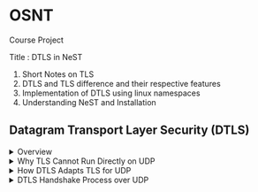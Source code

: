 # OSNT
Course Project 

Title : DTLS in NeST

1. Short Notes on TLS
2. DTLS and TLS difference and their respective features
3. Implementation of DTLS using linux namespaces
4. Understanding NeST and Installation


## Datagram Transport Layer Security (DTLS)

<details>
<summary>Overview</summary>

Datagram Transport Layer Security (DTLS) is a protocol that provides the strong security guarantees of Transport Layer Security (TLS) to **datagram-based protocols** like UDP. Applications such as **media streaming, online gaming, and Internet telephony** often use UDP for its low-latency, delay-sensitive nature. DTLS secures these applications without changing their fundamental behavior.  

DTLS is designed to be **as similar to TLS as possible**, maximizing code reuse and minimizing new security complexities.  
</details>

<details>
<summary>Why TLS Cannot Run Directly on UDP</summary>

TLS was designed for reliable, connection-oriented transports like TCP. UDP is **unreliable**, which introduces two major issues:

<details>
<summary>1. Packet Loss and Reordering</summary>
- TLS assumes messages are delivered reliably and in order.  
- Loss of a record causes the MAC (Message Authentication Code) check of subsequent records to fail.  
- The TLS handshake is "lockstep," breaking if messages are lost or reordered.  
</details>

<details>
<summary>2. Lack of Independent Record Decryption</summary>
- In some TLS modes (e.g., stream ciphers), the cryptographic context depends on previous records.  
- Loss of a record prevents decryption of subsequent messages.  
</details>

</details>

<details>
<summary>How DTLS Adapts TLS for UDP</summary>

DTLS modifies TLS minimally but crucially to support unreliable datagram transport.

<details>
<summary>Mechanisms for Unreliable Transport</summary>
  
 **Explicit Sequence Numbers**:
     Each DTLS record includes an **epoch** and **sequence number** to allow proper MAC verification even if packets arrive out of order.  

 **Reliable Handshake**:  
  - **Retransmission Timers**: Each flight of handshake messages is retransmitted if a response is not received. Initial timer = 1s, doubles on each retransmission.  
  - **Handshake Message Sequence Numbers (`message_seq`)**: Messages are numbered to handle reordering.  
  - **Fragmentation**: Large handshake messages are fragmented across multiple DTLS records with offset and length information for reassembly.  
</details>

<details>
<summary>Security Mechanisms</summary>
DTLS provides privacy, integrity, and protection against message forgery, with security guarantees equivalent to TLS.

- **Denial-of-Service (DoS) Countermeasures**  
  - **Stateless Cookie Exchange**: Prevents amplification attacks using spoofed IP addresses.  
    1. Client sends initial `ClientHello`.  
    2. Server responds with `HelloVerifyRequest` containing a stateless cookie.  
    3. Client resends `ClientHello` including the cookie.  
    4. Server verifies the cookie before allocating resources.  

- **Record Payload Protection**  
  - **Anti-Replay**: Uses a sliding window to detect duplicate or old records.  
  - **MAC for Integrity**: MAC calculation includes the epoch and sequence number. Invalid records are discarded without terminating the connection.  
  - **Banning Incompatible Ciphers**: Stream ciphers like RC4 are prohibited as they cannot handle record loss.  
</details>

</details>

<details>
<summary>DTLS Handshake Process over UDP</summary>

DTLS modifies the TLS handshake to accommodate UDP's unreliability and add DoS protection. Messages are grouped into **flights** for retransmission.

<details>
<summary>Handshake Flights</summary>

1. **Flight 1 (Client → Server)**  
   - Client sends `ClientHello` (empty cookie).  
   - Starts retransmission timer.  

2. **Flight 2 (Server → Client)**  
   - Server sends `HelloVerifyRequest` with a stateless cookie.  
   - No state is allocated yet.  

3. **Flight 3 (Client → Server)**  
   - Client resends `ClientHello` with cookie.  
   - Starts retransmission timer.  

4. **Flight 4 (Server → Client)**  
   - Server validates cookie and sends `ServerHello`, `Certificate`, `ServerKeyExchange` (if needed), and `ServerHelloDone`.  
   - Starts retransmission timer.  

5. **Flight 5 (Client → Server)**  
   - Client responds with `Certificate` (if requested), `ClientKeyExchange`, `CertificateVerify` (if needed), `ChangeCipherSpec`, and encrypted `Finished`.  

6. **Flight 6 (Server → Client)**  
   - Server verifies `Finished` and sends its own `ChangeCipherSpec` and encrypted `Finished`.  

> Once both sides exchange `Finished` messages, the handshake is complete. Encrypted application data can now be exchanged while maintaining UDP semantics (no retransmission or reordering by DTLS).  
</details>

</details>
